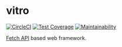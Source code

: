 # vitro

[![CircleCI](https://circleci.com/gh/ct0r/vitro.svg?style=svg)](https://circleci.com/gh/ct0r/vitro)
[![Test Coverage](https://api.codeclimate.com/v1/badges/170b1d332c2400e522e9/test_coverage)](https://codeclimate.com/github/ct0r/vitro/test_coverage)
[![Maintainability](https://api.codeclimate.com/v1/badges/170b1d332c2400e522e9/maintainability)](https://codeclimate.com/github/ct0r/vitro/maintainability)

[Fetch API] based web framework.

[Fetch API]: https://developer.mozilla.org/en-US/docs/Web/API/Fetch_API
